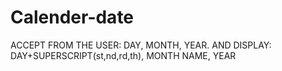 # Calender-date
ACCEPT FROM THE USER: DAY, MONTH, YEAR. AND DISPLAY: DAY+SUPERSCRIPT(st,nd,rd,th), MONTH NAME, YEAR
